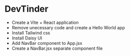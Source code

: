 # DevTinder

- Create a Vite + React application
- Remove unecessary code and create a Hello World app
- Install Tailwind css
- Install Daisy UI
- Add NavBar component to App.jsx
- Create a NavBar.jsx separate component file